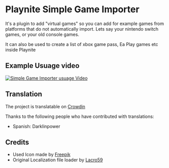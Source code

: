 # Playnite Simple Game Importer
It's a plugin to add "virtual games" so you can add for example games from platforms that do not automatically import. Lets say your nintendo switch games, or your old console games. 

It can also be used to create a list of xbox game pass, Ea Play games etc inside Playnite

## Example Usuage video
[![Simple Game Importer usuage Video](http://img.youtube.com/vi/4KVo9wlF9hQ/0.jpg)](https://youtu.be/4KVo9wlF9hQ "Simple Game Importer usuage Video")

## Translation
The project is translatable on [Crowdin](https://crowdin.com/project/playnite-game-speak)

Thanks to the following people who have contributed with translations:
* Spanish: Darklinpower

## Credits
* Used Icon made by [Freepik](http://www.freepik.com/)
* Original Localization file loader by [Lacro59](https://github.com/Lacro59)
